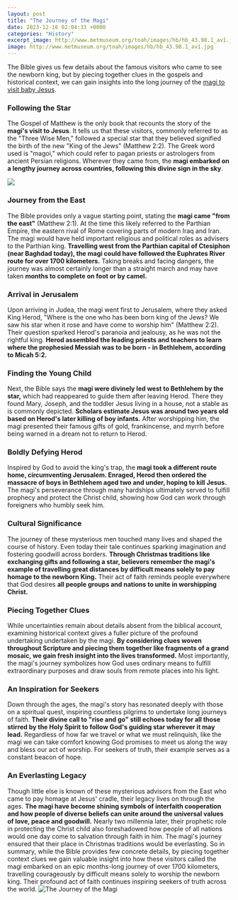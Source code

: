 ```yaml
---
layout: post
title: "The Journey of the Magi"
date: 2023-12-16 02:04:33 +0000
categories: "History"
excerpt_image: http://www.metmuseum.org/toah/images/hb/hb_43.98.1_av1.jpg
image: http://www.metmuseum.org/toah/images/hb/hb_43.98.1_av1.jpg
---
```


The Bible gives us few details about the famous visitors who came to see the newborn king, but by piecing together clues in the gospels and historical context, we can gain insights into the long journey of the [magi to visit baby Jesus](https://store.fi.io.vn/womens-gardening-funny-1).
### Following the Star
The Gospel of Matthew is the only book that recounts the story of the **magi's visit to Jesus**. It tells us that these visitors, commonly referred to as the "Three Wise Men," followed a special star that they believed signified the birth of the new "King of the Jews" (Matthew 2:2). The Greek word used is "magoi," which could refer to pagan priests or astrologers from ancient Persian religions. Wherever they came from, the **magi embarked on a lengthy journey across countries, following this divine sign in the sky**.

![](https://www.historytoday.com/sites/default/files/articles/Gozolli.jpg)
### Journey from the East 
The Bible provides only a vague starting point, stating the **magi came "from the east"** (Matthew 2:1). At the time this likely referred to the Parthian Empire, the eastern rival of Rome covering parts of modern Iraq and Iran. The magi would have held important religious and political roles as advisers to the Parthian king. **Travelling west from the Parthian capital of Ctesiphon (near Baghdad today), the magi could have followed the Euphrates River route for over 1700 kilometers.** Taking breaks and facing dangers, the journey was almost certainly longer than a straight march and may have taken **months to complete on foot or by camel.**
### Arrival in Jerusalem
Upon arriving in Judea, the magi went first to Jerusalem, where they asked King Herod, "Where is the one who has been born king of the Jews? We saw his star when it rose and have come to worship him" (Matthew 2:2). Their question sparked Herod's paranoia and jealousy, as he was not the rightful king. **Herod assembled the leading priests and teachers to learn where the prophesied Messiah was to be born - in Bethlehem, according to Micah 5:2.**
### Finding the Young Child  
Next, the Bible says the **magi were divinely led west to Bethlehem by the star,** which had reappeared to guide them after leaving Herod. There they found Mary, Joseph, and the toddler Jesus living in a house, not a stable as is commonly depicted. **Scholars estimate Jesus was around two years old based on Herod's later killing of boy infants.** After worshipping him, the magi presented their famous gifts of gold, frankincense, and myrrh before being warned in a dream not to return to Herod.
### Boldly Defying Herod
Inspired by God to avoid the king's trap, the **magi took a different route home, circumventing Jerusalem. Enraged, Herod then ordered the massacre of boys in Bethlehem aged two and under, hoping to kill Jesus.** The magi's perseverance through many hardships ultimately served to fulfill prophecy and protect the Christ child, showing how God can work through foreigners who humbly seek him.
### Cultural Significance  
The journey of these mysterious men touched many lives and shaped the course of history. Even today their tale continues sparking imagination and fostering goodwill across borders. **Through Christmas traditions like exchanging gifts and following a star, believers remember the magi's example of travelling great distances by difficult means solely to pay homage to the newborn King.** Their act of faith reminds people everywhere that God desires **all people groups and nations to unite in worshipping Christ.**
### Piecing Together Clues
While uncertainties remain about details absent from the biblical account, examining historical context gives a fuller picture of the profound undertaking undertaken by the magi. **By considering clues woven throughout Scripture and piecing them together like fragments of a grand mosaic, we gain fresh insight into the lives transformed.** Most importantly, the magi's journey symbolizes how God uses ordinary means to fulfill extraordinary purposes and draw souls from remote places into his light.
### An Inspiration for Seekers
Down through the ages, the magi's story has resonated deeply with those on a spiritual quest, inspiring countless pilgrims to undertake long journeys of faith. **Their divine call to "rise and go" still echoes today for all those stirred by the Holy Spirit to follow God's guiding star wherever it may lead.** Regardless of how far we travel or what we must relinquish, like the magi we can take comfort knowing God promises to meet us along the way and bless our act of worship. For seekers of truth, their example serves as a constant beacon of hope.
### An Everlasting Legacy
Though little else is known of these mysterious advisors from the East who came to pay homage at Jesus' cradle, their legacy lives on through the ages. **The magi have become shining symbols of interfaith cooperation and how people of diverse beliefs can unite around the universal values of love, peace and goodwill.** Nearly two millennia later, their prophetic role in protecting the Christ child also foreshadowed how people of all nations would one day come to salvation through faith in him. The magi's journey ensured that their place in Christmas traditions would be everlasting.
So in summary, while the Bible provides few concrete details, by piecing together context clues we gain valuable insight into how these visitors called the magi embarked on an epic months-long journey of over 1700 kilometers, travelling courageously by difficult means solely to worship the newborn king. Their profound act of faith continues inspiring seekers of truth across the world.
![The Journey of the Magi](http://www.metmuseum.org/toah/images/hb/hb_43.98.1_av1.jpg)